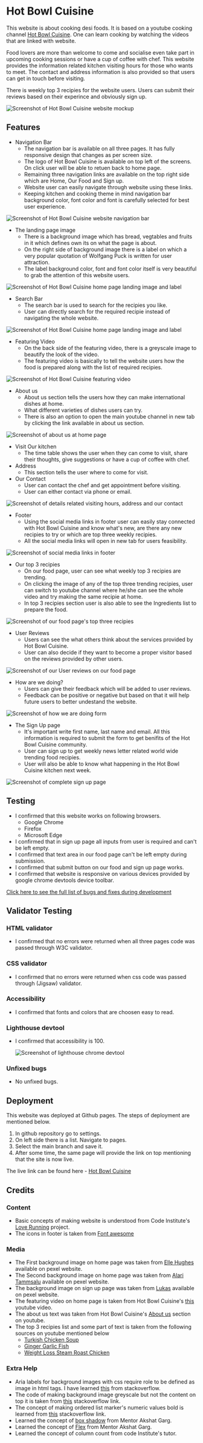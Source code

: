 # Hot Bowl Cuisine
This website is about cooking desi foods. It is based on a youtube cooking channel [Hot Bowl Cuisine](https://www.youtube.com/@hotbowlcuisine/featured). One can learn cooking by watching the videos that are linked with website.

Food lovers are more than welcome to come and socialise even take part in upcoming cooking sessions or have a cup of coffee with chef. This website provides the information related kitchen visiting hours for those who wants to meet. The contact and address information is also provided so that users can get in touch before visiting.

There is weekly top 3 recipies for the website users. Users can submit their reviews based on their experince and obviously sign up.

![Screenshot of Hot Bowl Cuisine website mockup](/assets/images/html-css-project1-mockup.png)

## Features
- Navigation Bar
    - The navigation bar is available on all three pages. It has fully responsive design that changes as per screen size.
    - The logo of Hot Bowl Cuisine is available on top left of the screens. On click user will be able to retuen back to home page.
    - Remaining three navigation links are available on the top right side which are Home, Our Food and Sign up.
    - Website user can easily navigate through website using these links.
    - Keeping kitchen and cooking theme in mind navigation bar background color, font color and font is carefully selected for best user experience.

![Screenshot of Hot Bowl Cuisine website navigation bar](/assets/images/nav-bar.png)

- The landing page image
    - There is a background image which has bread, vegtables and fruits in it which defines own its on what the page is about.
    - On the right side of background image there is a label on which a  very popular quotation of Wolfgang Puck is written for user attraction.
    - The label background color, font and font color itself is very beautiful to grab the attention of this website users.

![Screenshot of Hot Bowl Cuisine home page landing image and label](/assets/images/landing-image.png)

- Search Bar
    - The search bar is used to search for the recipies you like.
    - User can directly search for the required recipie instead of navigating the whole website.

![Screenshot of Hot Bowl Cuisine home page landing image and label](/assets/images/search-bar.png)

- Featuring Video
    - On the back side of the featuring video, there is a greyscale image to beautify the look of the video.
    - The featuring video is basically to tell the website users how the food is prepared along with the list of required recipies.

![Screenshot of Hot Bowl Cuisine featuring video](/assets/images/featuring-video.png)

- About us
    - About us section tells the users how they can make international dishes at home.
    - What different varieties of dishes users can try.
    - There is also an option to open the main youtube channel in new tab by clicking the link available in about us section.

![Screenshot of about us at home page](/assets/images/about-us.png)

- Visit Our kitchen
    - The time table shows the user when they can come to visit, share their thoughts, give suggestions or have a cup of coffee with chef.
- Address
    - This section tells the user where to come for visit.
- Our Contact
    - User can contact the chef and get appointment before visiting.
    - User can either contact via phone or email.

![Screenshot of details related visiting hours, address and our contact](/assets/images/details.png)

- Footer
    - Using the social media links in footer user can easily stay connected with Hot Bowl Cuisine and know what's new, are there any new recipies to try or which are top three weekly recipies.
    - All the social media links will open in new tab for users feasibility.

![Screenshot of social media links in footer](/assets/images/footer.png)

- Our top 3 recipies
    - On our food page, user can see what weekly top 3 recipies are trending.
    - On clicking the image of any of the top three trending recipies, user can switch to youtube channel where he/she can see the whole video and try making the same recipie at home.
    - In top 3 recipies section user is also able to see the Ingredients list to prepare the food.

![Screenshot of our food page's top three recipies](/assets/images/top3-recipies.png)

- User Reviews
    - Users can see the what others think about the services provided by Hot Bowl Cuisine.
    - User can also decide if they want to become a proper visitor based on the reviews provided by other users.

![Screenshot of our User reviews on our food page](/assets/images/user-reviews.png)

- How are we doing?
    - Users can give their feedback which will be added to user reviews.
    - Feedback can be positive or negative but based on that it will help future users to better undestand the website.

![Screenshot of how we are doing form](/assets/images/how-are-we-doing.png)

- The Sign Up page
    - It's important write first name, last name and email. All this information is required to submit the form to get benifits of the Hot Bowl Cuisine community.
    - User can sign up to get weekly news letter related world wide trending food recipies.
    - User will also be able to know what happening in the Hot Bowl Cuisine kitchen next week.

![Screenshot of complete sign up page](/assets/images/sign-up.png)

## Testing
- I confirmed that this website works on following browsers.
    - Google Chrome
    - Firefox
    - Microsoft Edge
- I confirmed that in sign up page all inputs from user is required and can't be left empty.
- I confirmed that text area in our food page can't be left empty during submission.
- I confirmed that submit button on our food and sign up page works.
- I confirmed that website is responsive on various devices provided by google chrome devtools device toolbar.

[Click here to see the full list of bugs and fixes during development](/TESTING.md)

## Validator Testing
### HTML validator
- I confirmed that no errors were returned when all three pages code was passed through W3C validator.
### CSS validator
- I confirmed that no errors were returned when css code was passed through (Jigsaw) validator.
### Accessibility
- I confirmed that fonts and colors that are choosen easy to read.
### Lighthouse devtool
- I confirmed that accessibility is 100.

    ![Screenshot of lighthouse chrome devtool](/assets/images/lighthouse.png)

### Unfixed bugs
- No unfixed bugs.

## Deployment
This website was deployed at Github pages. The steps of deployment are mentioned below.
1. In github repository go to settings.
2. On left side there is a list. Navigate to pages.
3. Select the main branch and save it.
4. After some time, the same page will provide the link on top mentioning that the site is now live.

The live link can be found here - [Hot Bowl Cuisine](https://mbilalqureshi.github.io/html-css-project/)

## Credits
### Content
- Basic concepts of making website is understood from Code Institute's [Love Running](https://ajgreaves.github.io/love-running/) project.
- The icons in footer is taken from [Font awesome](https://fontawesome.com/)
### Media
- The First background image on home page was taken from [Elle Hughes](https://www.pexels.com/photo/flatlay-photography-of-strawberries-and-sliced-bread-1660030/) available on pexel website.
- The Second background image on home page was taken from [Alari Tammsalu](https://www.pexels.com/photo/half-sliced-avocado-and-green-leaves-on-wooden-table-6738767/) available on pexel website.
- The background image on sign up page was taken from [Lukas](https://www.pexels.com/photo/variety-of-vegetables-616401/) available on pexel website.
- The featuring video on home page is taken from Hot Bowl Cuisine's [this](https://www.youtube.com/watch?v=DewLt534r14&t=3s) youtube video.
- The about us text was taken from Hot Bowl Cuisine's [About us](https://www.youtube.com/@hotbowlcuisine/about) section on youtube.
- The top 3 recipies list and some part of text is taken from the following sources on youtube mentioned below
    - [Turkish Chicken Soup](https://www.youtube.com/watch?v=5-g1YJkEycA&t=3s)
    - [Ginger Garlic Fish](https://www.youtube.com/watch?v=BKi_7ivYxiU)
    - [Weight Loss Steam Roast Chicken](https://www.youtube.com/watch?v=1mT3B-IOTt8&t=231s)
### Extra Help
- Aria labels for background images with css require role to be defined as image in html tags. I have learned [this](https://stackoverflow.com/questions/40555111/what-is-the-best-way-to-use-a-background-image-on-a-div-yet-remain-accessible) from stackoverflow.
- The code of making background image greyscale but not the content on top it is taken from [this](https://stackoverflow.com/questions/16340159/greyscale-background-css-images/53068329#53068329) stackoverflow link.
- The concept of making ordered list marker's numeric values bold is learned from [this](https://stackoverflow.com/questions/21369843/is-there-a-way-to-make-numbers-in-an-ordered-list-bold) stackoverflow link.
- Learned the concept of [box shadow](https://getcssscan.com/css-box-shadow-examples) from Mentor Akshat Garg.
- Learned the concept of [Flex](https://flexboxfroggy.com/) from Mentor Akshat Garg.
- Learned the concept of column count from code Institute's tutor.